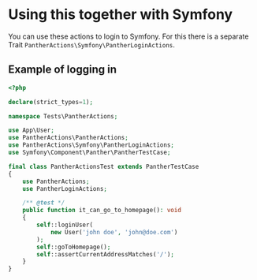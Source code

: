 # Using this together with Symfony
You can use these actions to login to Symfony. For this there is a separate Trait `PantherActions\Symfony\PantherLoginActions`.

## Example of logging in
```php
<?php

declare(strict_types=1);

namespace Tests\PantherActions;

use App\User;
use PantherActions\PantherActions;
use PantherActions\Symfony\PantherLoginActions;
use Symfony\Component\Panther\PantherTestCase;

final class PantherActionsTest extends PantherTestCase
{
    use PantherActions;
    use PantherLoginActions;

    /** @test */
    public function it_can_go_to_homepage(): void
    {
        self::loginUser(
            new User('john doe', 'john@doe.com')
        );
        self::goToHomepage();
        self::assertCurrentAddressMatches('/');
    }
}
```
